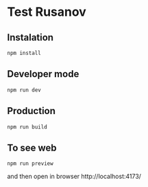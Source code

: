 # Test Rusanov


## Instalation
```
npm install
```

## Developer mode
```
npm run dev
```

## Production
```
npm run build
```

## To see web
```
npm run preview
```
and then open in browser http://localhost:4173/